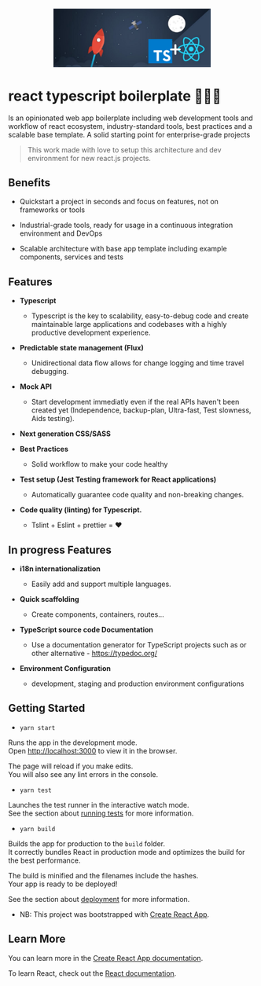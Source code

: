 <p align="center">
  <img src="./public/logo.png" width="320" alt="Logo" />
</p>

# react typescript boilerplate 🚀🚀🚀

Is an opinionated web app boilerplate including web development tools and workflow of react ecosystem, industry-standard tools, best practices and a scalable base template.
A solid starting point for enterprise-grade projects

> This work made with love to setup this architecture and dev environment for new react.js projects.

## Benefits

- Quickstart a project in seconds and focus on features, not on frameworks or tools

- Industrial-grade tools, ready for usage in a continuous integration environment and DevOps

- Scalable architecture with base app template including example components, services and tests


## Features

- <b>Typescript</b>
  - Typescript is the key to scalability, easy-to-debug code and create maintainable large applications and codebases with a highly productive development experience.

- <b>Predictable state management (Flux)</b> 
  - Unidirectional data flow allows for change logging and time travel debugging.

- <b>Mock API</b>  
  - Start development immediatly even if the real APIs haven't been created yet (Independence, backup-plan, Ultra-fast, Test slowness, Aids testing).

- <b>Next generation CSS/SASS</b> 

- <b>Best Practices </b> 
  - Solid workflow to make your code healthy

- <b>Test setup  (Jest Testing framework for React applications)</b>
  - Automatically guarantee code quality and non-breaking changes.

- <b>Code quality (linting) for Typescript.</b>
  - Tslint + Eslint + prettier = ❤️

## In progress Features

- <b>i18n internationalization</b>
  - Easily add and support multiple languages.

- <b>Quick scaffolding</b>
  - Create components, containers, routes...

- <b>TypeScript source code Documentation</b>
  - Use a documentation generator for TypeScript projects such as or other alternative - https://typedoc.org/

- <b>Environment Configuration</b>
  - development, staging and production environment configurations



## Getting Started

- `yarn start`

Runs the app in the development mode.<br />
Open [http://localhost:3000](http://localhost:3000) to view it in the browser.

The page will reload if you make edits.<br />
You will also see any lint errors in the console.

- `yarn test`

Launches the test runner in the interactive watch mode.<br />
See the section about [running tests](https://facebook.github.io/create-react-app/docs/running-tests) for more information.

- `yarn build`

Builds the app for production to the `build` folder.<br />
It correctly bundles React in production mode and optimizes the build for the best performance.

The build is minified and the filenames include the hashes.<br />
Your app is ready to be deployed!

See the section about [deployment](https://facebook.github.io/create-react-app/docs/deployment) for more information.


- NB: This project was bootstrapped with [Create React App](https://github.com/facebook/create-react-app).

## Learn More

You can learn more in the [Create React App documentation](https://facebook.github.io/create-react-app/docs/getting-started).

To learn React, check out the [React documentation](https://reactjs.org/).
